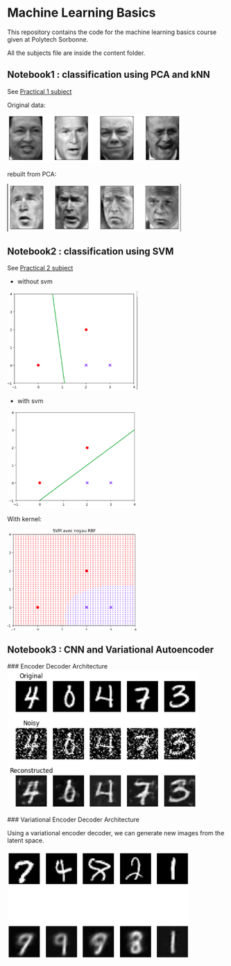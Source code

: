 # Machine Learning Basics

This repository contains the code for the machine learning basics course given at Polytech Sorbonne.

All the subjects file are inside the content folder.


## Notebook1 : classification using PCA and kNN
See [Practical 1 subject](Classification_PCA_k_neighbors/TP.pdf)

Original data:

<img src="images/faces.png" width="400">

rebuilt from PCA:

<img src="images/reconstruit.png" width="400">




## Notebook2 : classification using SVM

See [Practical 2 subject](Classification_SVM/TP.pdf)

- without svm

<img src="images/no_svm.png" width="300">


- with svm

<img src="images/svm.png" width="300">


With kernel:

<img src="images/frontieres.png" width="300">



## Notebook3 : CNN and Variational Autoencoder


### Encoder Decoder Architecture
![Alt text](images/noisy.png)

### Variational Encoder Decoder Architecture

Using a variational encoder decoder, we can generate new images from the latent space.

![Alt text](images/regenerate.png)